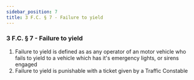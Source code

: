 ```yaml
---
sidebar_position: 7
title: 3 F.C. § 7 - Failure to yield
---
```


<h3 id="FC3.7">3 F.C. § 7 - Failure to yield</h3>
<ol>
	<li>Failure to yield is defined as as any operator of an motor vehicle who fails to yield to a vehicle which has it's emergency lights, or sirens engaged</li>
	<li>Failure to yield is punishable with a ticket given by a Traffic Constable</li>
</ol>